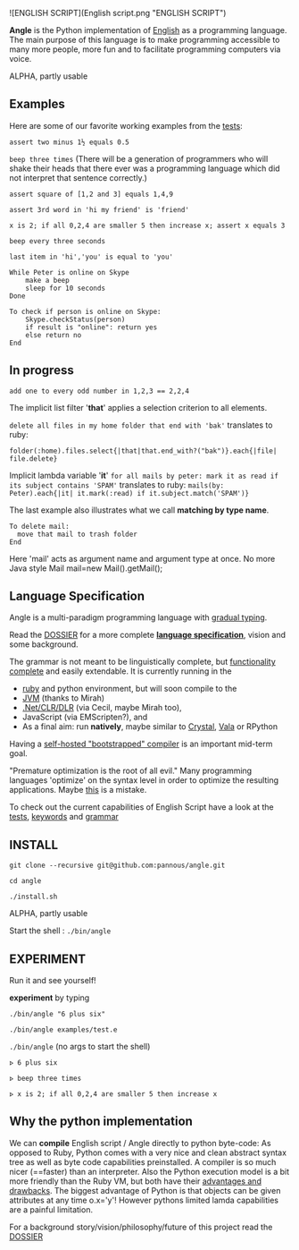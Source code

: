 ![ENGLISH SCRIPT](English script.png "ENGLISH SCRIPT")

**Angle** is the Python implementation of [English](https://github.com/pannous/english-script) as a programming language.
The main purpose of this language is to make programming accessible to many more people, more fun and to facilitate programming computers via voice.

ALPHA, partly usable

Examples
--------
Here are some of our favorite working examples from the [tests](test):

`assert two minus 1½ equals 0.5`

`beep three times`
(There will be a generation of programmers who will shake their heads that there ever was a programming language which did not interpret that sentence correctly.)

`assert square of [1,2 and 3] equals 1,4,9`

`assert 3rd word in 'hi my friend' is 'friend'`

`x is 2; if all 0,2,4 are smaller 5 then increase x; assert x equals 3 `

`beep every three seconds`

`last item in 'hi','you' is equal to 'you'`


```
While Peter is online on Skype
	make a beep
	sleep for 10 seconds
Done
```

```
To check if person is online on Skype:
	Skype.checkStatus(person)
	if result is "online": return yes 
	else return no
End
```

In progress
-----------
`add one to every odd number in 1,2,3 == 2,2,4`


The implicit list filter '**that**' applies a selection criterion to all elements. 

`delete all files in my home folder that end with 'bak'` translates to ruby:

`folder(:home).files.select{|that|that.end_with?("bak")}.each{|file| file.delete}`


Implicit lambda variable '**it**' 
`for all mails by peter: mark it as read if its subject contains 'SPAM'` translates to ruby:
`mails(by: Peter).each{|it| it.mark(:read) if it.subject.match('SPAM')}`


The last example also illustrates what we call **matching by type name**.
```
To delete mail:
  move that mail to trash folder
End
```
Here 'mail' acts as argument name and argument type at once.
No more Java style Mail mail=new Mail().getMail();


Language Specification
----------------------
Angle is a multi-paradigm programming language with [gradual typing](https://en.m.wikipedia.org/wiki/Gradual_typing).

Read the [DOSSIER](https://github.com/pannous/english-script/blob/master/DOSSIER.md) for a more complete [**language specification**](https://github.com/pannous/english-script/blob/master/DOSSIER.md), vision and some background. 

The grammar is not meant to be linguistically complete, but [functionality complete](https://en.wikipedia.org/wiki/Functional_completeness) and easily extendable. It is currently running in the 
* [ruby](https://www.ruby-lang.org/en/) and python environment, but will soon compile to the 
* [JVM](https://en.wikipedia.org/wiki/Java_Virtual_Machine) (thanks to Mirah)
* [.Net/CLR/DLR](https://en.wikipedia.org/wiki/Dynamic_Language_Runtime) (via Cecil, maybe Mirah too), 
* JavaScript (via EMScripten?), and 
* As a final aim: run **natively**, maybe similar to [Crystal](https://github.com/manastech/crystal), [Vala](https://en.wikipedia.org/wiki/Vala_%28programming_language%29) or RPython

Having a [self-hosted "bootstrapped" compiler](https://en.wikipedia.org/wiki/Bootstrapping_%28compilers%29) is an important mid-term goal.

"Premature optimization is the root of all evil." Many programming languages 'optimize' on the syntax level in order to optimize the resulting applications. Maybe [this](http://www.cs.utexas.edu/~EWD/transcriptions/EWD06xx/EWD667.html) is a mistake.

To check out the current capabilities of English Script have a look at the [tests](https://github.com/pannous/english-script/tree/master/test/unit),
[keywords](https://github.com/pannous/english-script/blob/master/src/core/english-tokens.rb) and
[grammar](https://github.com/pannous/english-script/blob/master/src/core/english-parser.rb)

INSTALL
-------
`git clone --recursive git@github.com:pannous/angle.git`

`cd angle`

`./install.sh`

ALPHA, partly usable

Start the shell : `./bin/angle` 

EXPERIMENT
----------
Run it and see yourself!

**experiment** by typing

`./bin/angle "6 plus six"`

`./bin/angle examples/test.e`

`./bin/angle` (no args to start the shell)

`⦠ 6 plus six`

`⦠ beep three times`

`⦠ x is 2; if all 0,2,4 are smaller 5 then increase x`

Why the python implementation
-----------------------------
We can **compile** English script / Angle directly to python byte-code:
As opposed to Ruby, Python comes with a very nice and clean abstract syntax tree as well as byte code capabilities preinstalled.
A compiler is so much nicer (==faster) than an interpreter.
Also the Python execution model is a bit more friendly than the Ruby VM, but both have their [advantages and drawbacks](https://github.com/pannous/cast/blob/master/ruby-vs-python.txt). The biggest advantage of Python is that objects can be given attributes at any time o.x='y'! However pythons limited lamda capabilities are a painful limitation. 


For a background story/vision/philosophy/future of this project read the [DOSSIER](https://github.com/pannous/english-script/tree/master/DOSSIER.md)

